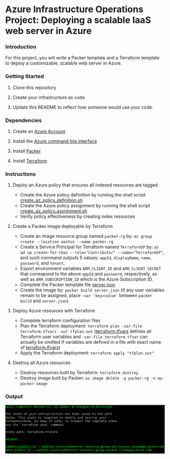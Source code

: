 # Azure Infrastructure Operations Project: Deploying a scalable IaaS web server in Azure

### Introduction
For this project, you will write a Packer template and a Terraform template to deploy a customizable, scalable web server in Azure.

### Getting Started
1. Clone this repository

2. Create your infrastructure as code

3. Update this README to reflect how someone would use your code.

### Dependencies
1. Create an [Azure Account](https://portal.azure.com)

2. Install the [Azure command line interface](https://docs.microsoft.com/en-us/cli/azure/install-azure-cli?view=azure-cli-latest)

3. Install [Packer](https://www.packer.io/downloads)

4. Install [Terraform](https://www.terraform.io/downloads.html)

### Instructions
1. Deploy an Azure policy that ensures all indexed resources are tagged
    - Create the Azure policy definition by running the shell script [create_az_policy_definition.sh](create_az_policy_definition.sh)
    - Create the Azure policy assignment by running the shell script [create_az_policy_assignment.sh](create_az_policy_assignment.sh)
    - Verify policy effectiveness by creating index resources

2. Create a Packer image deployable by Terraform
    - Create an image resource group named `packer-rg` by: `az group create --location eastus --name packer-rg`
    - Create a Service Principal for Terraform named `TerraformSP` by: `az ad sp create-for-rbac --role="Contributor" --name="TerraformSP"`, and such command outputs 5 values: `appId`, `displayName`, `name`, `password`, and `tenant`.
    - Export environment variables `ARM_CLIENT_ID` and `ARM_CLIENT_SECRET` that correspond to the above `appId` and `password`, respectively, as well as `ARM_SUBSCRIPTION_ID` which is the Azure Subscription ID.
    - Complete the Packer template file [server.json](server.json)
    - Create the image by: `packer build server.json` (if any user variables remain to be assigned, place `-var 'key=value'` between `packer build` and `server.json`)

3. Deploy Azure resources with Terraform
    - Complete terraform configuration files
    - Plan the Terraform deployment: `terraform plan -var-file terraform.tfvars -out tfplan.out` ([terraform.tfvars](terraform.tfvars) defines all Terraform user variables and `-var-file terraform.tfvar` can actually be omitted if variables are defined in a file with exact name of [terraform.tfvars](terraform.tfvars))
    - Apply the Terraform deployment: `terraform apply "tfplan.out"`

4. Destroy all Azure resources
    - Destroy resources built by Terraform: `terraform destroy`
    - Destroy image built by Packer: `az image delete -g packer-rg -n my-packer-image`

### Output
![Terraform output](screenshots/terraform_output.png)